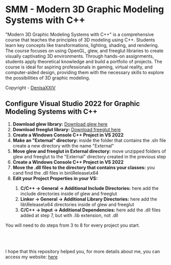 # SMM - Modern 3D Graphic Modeling Systems with C++
"Modern 3D Graphic Modeling Systems with C++" is a comprehensive course that teaches the principles of 3D modeling using C++. Students learn key concepts 
like transformations, lighting, shading, and rendering. The course focuses on using OpenGL, glew, and freeglut libraries to create visually captivating 3D 
environments. Through hands-on assignments, students apply theoretical knowledge and build a portfolio of projects. The course is ideal for aspiring professionals
in gaming, virtual reality, and computer-aided design, providing them with the necessary skills to explore the possibilities of 3D graphic modeling.

Copyright - [DenisaXXIV](https://github.com/DenisaXXIV)


## Configure Visual Studio 2022 for Graphic Modeling Systems with C++

<ol>
  <li><strong>Download glew library:</strong> <a href="https://glew.sourceforge.net/">Download glew here</a></li>
  <li><strong>Download freeglut library:</strong> <a href="https://freeglut.sourceforge.net/">Download freeglut here</a></li>
  <li><strong>Create a Windows Console C++ Project in VS 2022</strong></li>
  <li><strong>Make an "External" directory:</strong> inside the folder that contains the .sln file create a new directory with the name "External"</li>
  <li><strong>Move glew and freeglut in External directory:</strong> move unzipped folders of glew and freeglut to the "External" directory created in the previous step</li>
   <li><strong>Create a Windows Console C++ Project in VS 2022</strong></li>
  <li><strong>Move the .dll files to the directory that contains your classes:</strong> you cand find the .dll files in bin\Release\x64</li>
  <li><strong>Edit your Project Properties in your VS:</strong></li>
    <ol>
      <li><strong>C/C++ -> General -> Additional Include Directories:</strong> here add the include directories inside of glew and freeglut</li>
      <li><strong>Linker -> General -> Additional Library Directories:</strong> here add the lib\Release\x64 directories inside of glew and freeglut</li>
      <li><strong>C/C++ -> Input -> Additional Dependencies:</strong> here add the .dll files added at step 7, but with .lib extension, not .dll</li>
    </ol>
  </li>
</ol>

You will need to do steps from 3 to 8 for every project you start.


</br>
</br>
</br>
I hope that this repository helped you, for more details about me, you can access my website:  <a href="https://denisa-vasile.info/"> here </a>
